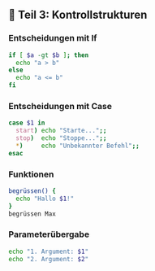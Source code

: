 ## 🔁 Teil 3: Kontrollstrukturen

### Entscheidungen mit If
```bash
if [ $a -gt $b ]; then
  echo "a > b"
else
  echo "a <= b"
fi
```

### Entscheidungen mit Case
```bash
case $1 in
  start) echo "Starte...";;
  stop)  echo "Stoppe...";;
  *)     echo "Unbekannter Befehl";;
esac
```

### Funktionen
```bash
begrüssen() {
  echo "Hallo $1!"
}
begrüssen Max
```

### Parameterübergabe
```bash
echo "1. Argument: $1"
echo "2. Argument: $2"
```
